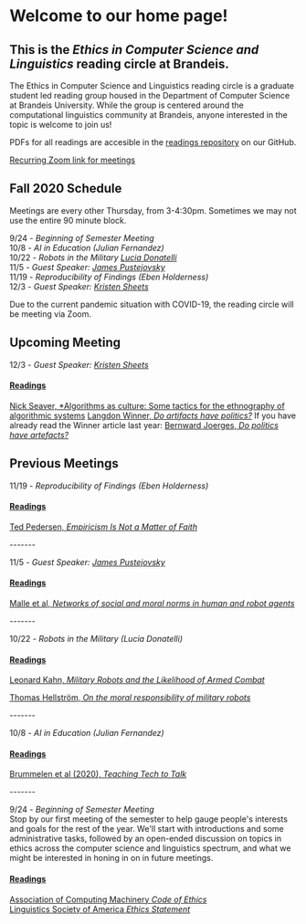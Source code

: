 # Welcome to our home page!
## This is the *Ethics in Computer Science and Linguistics* reading circle at Brandeis.  
The Ethics in Computer Science and Linguistics reading circle is a graduate student led reading group housed in the Department of Computer Science at Brandeis University. While the group is centered around the computational linguistics community at Brandeis, anyone interested in the topic is welcome to join us!

PDFs for all readings are accesible in the [readings repository](https://github.com/ethicsatbrandeis/readings) on our GitHub.

[Recurring Zoom link for meetings](https://brandeis.zoom.us/j/96622130773)

## Fall 2020 Schedule
Meetings are every other Thursday, from 3-4:30pm. Sometimes we may not use the entire 90 minute block. 

9/24 - *Beginning of Semester Meeting* <br>
10/8 - *AI in Education (Julian Fernandez)* <br>
10/22 - *Robots in the Military [Lucia Donatelli](http://luciadonatelli.georgetown.domains)* <br>
11/5 - *Guest Speaker: [James Pustejovsky](http://jamespusto.com/)*<br>
11/19 - *Reproducibility of Findings (Eben Holderness)* <br>
12/3 - *Guest Speaker: [Kristen Sheets](https://sheetskristen.github.io/)* <br>

Due to the current pandemic situation with COVID-19, the reading circle will be meeting via Zoom.

## Upcoming Meeting

12/3 - *Guest Speaker: [Kristen Sheets](https://sheetskristen.github.io/)* <br>

#### [Readings](https://github.com/ethicsatbrandeis/readings/tree/master/politics_of_algorithms)
[Nick Seaver, *Algorithms as culture: Some tactics for the ethnography of algorithmic systems](https://github.com/ethicsatbrandeis/readings/blob/master/politics_of_algorithms/algorithms_as_culture.pdf)
[Langdon Winner, *Do artifacts have politics?*](https://github.com/ethicsatbrandeis/readings/blob/master/politics_of_algorithms/do_artifcats_have_politics.pdf)
If you have already read the Winner article last year: [Bernward Joerges, *Do politics have artefacts?*](https://github.com/ethicsatbrandeis/readings/blob/master/politics_of_algorithms/do_politics_have_artefacts.pdf)

## Previous Meetings

11/19 - *Reproducibility of Findings (Eben Holderness)* <br>

#### [Readings](https://github.com/ethicsatbrandeis/readings/tree/master/Replication_NLP)
[Ted Pedersen, *Empiricism Is Not a Matter of Faith*](https://github.com/ethicsatbrandeis/readings/blob/master/Replication_NLP/Pederson_Empricism.pdf)<br>

------- <br>

11/5 - *Guest Speaker: [James Pustejovsky](http://jamespusto.com/)*<br>

#### [Readings](https://github.com/ethicsatbrandeis/readings/tree/master/robotic_agents_morality)

[Malle et al, *Networks of social and moral norms in human and robot agents*](https://github.com/ethicsatbrandeis/readings/blob/master/robotic_agents_morality/Malle%26ScheutzAusterweilWorld_of_Robots.pdf)<br>

------- <br>

10/22 - *Robots in the Military (Lucia Donatelli)* <br>

#### [Readings](https://github.com/ethicsatbrandeis/readings/tree/master/robots_military)

[Leonard Kahn, *Military Robots and the Likelihood of Armed Combat*](https://github.com/ethicsatbrandeis/readings/blob/master/robots_military/KahnLeonardMilitaryRobots.pdf)<br>

[Thomas Hellström, *On the moral responsibility of military robots*](https://github.com/ethicsatbrandeis/readings/blob/master/robots_military/HellstroemThomas.pdf)<br>

------- <br>

10/8 - *AI in Education (Julian Fernandez)* <br>

#### [Readings](https://github.com/ethicsatbrandeis/readings/tree/master/ai_education)

[Brummelen et al (2020), *Teaching Tech to Talk*](https://github.com/ethicsatbrandeis/readings/blob/master/ai_education/teaching_tech_to_talk.pdf)<br>

------- <br>

9/24 - *Beginning of Semester Meeting* <br>
Stop by our first meeting of the semester to help gauge people's interests and goals for the rest of the year. We'll start with introductions and some administrative tasks, followed by an open-ended discussion on topics in ethics across the computer science and linguistics spectrum, and what we might be interested in honing in on in future meetings. 

#### [Readings](https://github.com/ethicsatbrandeis/readings/tree/master/intro_readings)

[Association of Computing Machinery *Code of Ethics*](https://www.acm.org/code-of-ethics) <br>
[Linguistics Society of America *Ethics Statement*](https://www.linguisticsociety.org/sites/default/files/Ethics_Statement.pdf)
